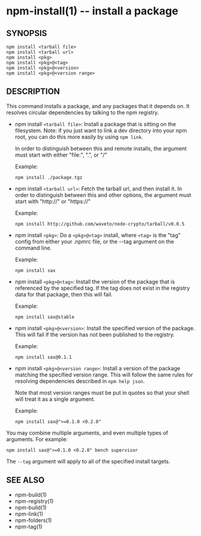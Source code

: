 npm-install(1) -- install a package
===================================

## SYNOPSIS

    npm install <tarball file>
    npm install <tarball url>
    npm install <pkg>
    npm install <pkg>@<tag>
    npm install <pkg>@<version>
    npm install <pkg>@<version range>

## DESCRIPTION

This command installs a package, and any packages that it depends on.  It
resolves circular dependencies by talking to the npm registry.

* npm install `<tarball file>`:
  Install a package that is sitting on the filesystem.  Note: if you just want
  to link a dev directory into your npm root, you can do this more easily by
  using `npm link`.

  In order to distinguish between this and remote installs, the argument
  must start with either "file:", ".", or "/"

  Example:

      npm install ./package.tgz

* npm install `<tarball url>`:
  Fetch the tarball url, and then install it.  In order to distinguish between
  this and other options, the argument must start with "http://" or "https://"

  Example:

      npm install http://github.com/waveto/node-crypto/tarball/v0.0.5

* npm install `<pkg>`:
  Do a `<pkg>@<tag>` install, where `<tag>` is the "tag" config from either your
  .npmrc file, or the --tag argument on the command line.

  Example:

      npm install sax

* npm install `<pkg>@<tag>`:
  Install the version of the package that is referenced by the specified tag.
  If the tag does not exist in the registry data for that package, then this
  will fail.

  Example:

      npm install sax@stable

* npm install `<pkg>@<version>`:
  Install the specified version of the package.  This will fail if the version
  has not been published to the registry.

  Example:

      npm install sax@0.1.1

* npm install `<pkg>@<version range>`:
  Install a version of the package matching the specified version range.  This
  will follow the same rules for resolving dependencies described in `npm help json`.

  Note that most version ranges must be put in quotes so that your shell will
  treat it as a single argument.

  Example:

      npm install sax@">=0.1.0 <0.2.0"

You may combine multiple arguments, and even multiple types of arguments.  For example:

    npm install sax@">=0.1.0 <0.2.0" bench supervisor

The `--tag` argument will apply to all of the specified install targets.

## SEE ALSO

* npm-build(1)
* npm-registry(1)
* npm-build(1)
* npm-link(1)
* npm-folders(1)
* npm-tag(1)
